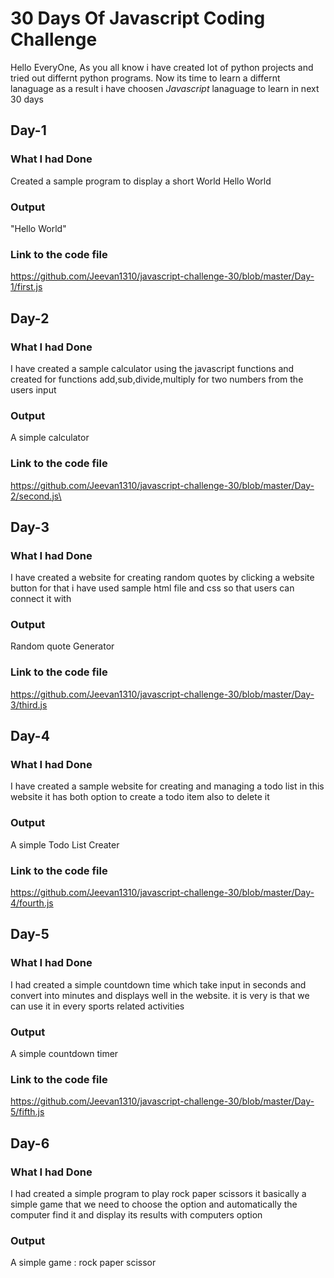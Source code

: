 # 30 Days Of Javascript Coding Challenge

Hello EveryOne,
As you all know i have created lot of python projects and tried out differnt python programs. Now its time to learn a differnt lanaguage as a result i have choosen *Javascript* lanaguage to learn in next 30 days 

##  Day-1 

### What I had Done 
Created a sample program to display a short World Hello World
### Output
"Hello World"
### Link to the code file 
https://github.com/Jeevan1310/javascript-challenge-30/blob/master/Day-1/first.js

## Day-2

### What I had Done
I have created a sample calculator using the javascript functions and created for functions add,sub,divide,multiply for two numbers from the users input
### Output
A simple calculator
### Link to the code file 
https://github.com/Jeevan1310/javascript-challenge-30/blob/master/Day-2/second.js\

## Day-3

### What I had Done
I have created a website for creating random quotes by clicking a website button for that i have used sample html file and css so that users can connect it with
### Output
Random quote Generator
### Link to the code file 
https://github.com/Jeevan1310/javascript-challenge-30/blob/master/Day-3/third.js

## Day-4

### What I had Done
I have created a sample website for creating and managing a todo list in this website it has both option to create a todo item also to delete it
### Output
A simple Todo List Creater
### Link to the code file 
https://github.com/Jeevan1310/javascript-challenge-30/blob/master/Day-4/fourth.js

## Day-5

### What I had Done
I had created a simple countdown time which take input in seconds and convert into minutes and displays well in the website. it is very is that we can use it in every sports related activities
### Output
A simple countdown timer
### Link to the code file 
https://github.com/Jeevan1310/javascript-challenge-30/blob/master/Day-5/fifth.js

## Day-6

### What I had Done
I had created a simple program to play rock paper scissors it basically a simple game that we need to choose the option and automatically the computer find it and display its results with computers option
### Output
A simple game : rock paper scissor 


